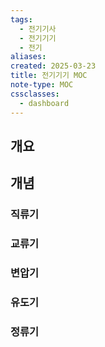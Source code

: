 ```yaml
---
tags:
  - 전기기사
  - 전기기기
  - 전기
aliases: 
created: 2025-03-23
title: 전기기기 MOC
note-type: MOC
cssclasses:
  - dashboard
---
```


## 개요

## 개념

### 직류기

### 교류기

### 변압기

### 유도기

### 정류기